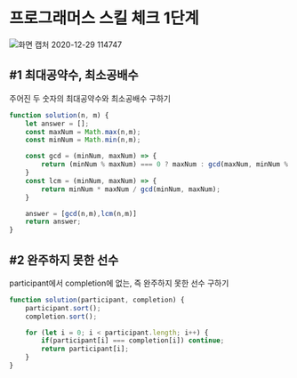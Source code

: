 
# 프로그래머스 스킬 체크 1단계

![화면 캡처 2020-12-29 114747](https://user-images.githubusercontent.com/69497936/103255511-e93a4c00-49cc-11eb-8a2e-4eec7187c9d9.jpg)


## #1 최대공약수, 최소공배수
주어진 두 숫자의 최대공약수와 최소공배수 구하기

```javascript
function solution(n, m) {
    let answer = [];
    const maxNum = Math.max(n,m);
    const minNum = Math.min(n,m);   

    const gcd = (minNum, maxNum) => {
        return (minNum % maxNum) === 0 ? maxNum : gcd(maxNum, minNum % maxNum);
    }
    const lcm = (minNum, maxNum) => {
        return minNum * maxNum / gcd(minNum, maxNum);
    }

    answer = [gcd(n,m),lcm(n,m)]
    return answer;
}
```


## #2 완주하지 못한 선수
participant에서 completion에 없는, 즉 완주하지 못한 선수 구하기

```javascript
function solution(participant, completion) {
    participant.sort();
    completion.sort();

    for (let i = 0; i < participant.length; i++) {
        if(participant[i] === completion[i]) continue;
        return participant[i];
    }
}
```
